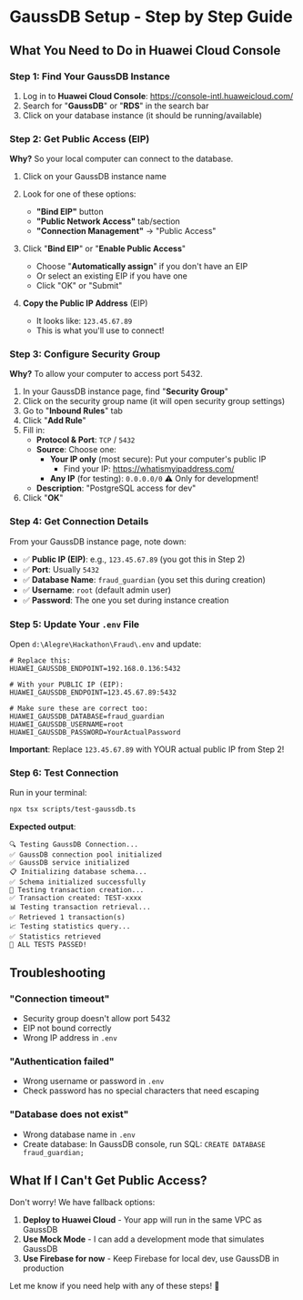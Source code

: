 # GaussDB Setup - Step by Step Guide

## What You Need to Do in Huawei Cloud Console

### Step 1: Find Your GaussDB Instance
1. Log in to **Huawei Cloud Console**: https://console-intl.huaweicloud.com/
2. Search for "**GaussDB**" or "**RDS**" in the search bar
3. Click on your database instance (it should be running/available)

### Step 2: Get Public Access (EIP)
**Why?** So your local computer can connect to the database.

1. Click on your GaussDB instance name
2. Look for one of these options:
   - **"Bind EIP"** button
   - **"Public Network Access"** tab/section
   - **"Connection Management"** → "Public Access"

3. Click "**Bind EIP**" or "**Enable Public Access**"
   - Choose "**Automatically assign**" if you don't have an EIP
   - Or select an existing EIP if you have one
   - Click "OK" or "Submit"

4. **Copy the Public IP Address** (EIP)
   - It looks like: `123.45.67.89`
   - This is what you'll use to connect!

### Step 3: Configure Security Group
**Why?** To allow your computer to access port 5432.

1. In your GaussDB instance page, find "**Security Group**"
2. Click on the security group name (it will open security group settings)
3. Go to "**Inbound Rules**" tab
4. Click "**Add Rule**"
5. Fill in:
   - **Protocol & Port**: `TCP` / `5432`
   - **Source**: Choose one:
     - **Your IP only** (most secure): Put your computer's public IP
       - Find your IP: https://whatismyipaddress.com/
     - **Any IP** (for testing): `0.0.0.0/0` ⚠️ Only for development!
   - **Description**: "PostgreSQL access for dev"
6. Click "**OK**"

### Step 4: Get Connection Details
From your GaussDB instance page, note down:
- ✅ **Public IP (EIP)**: e.g., `123.45.67.89` (you got this in Step 2)
- ✅ **Port**: Usually `5432`
- ✅ **Database Name**: `fraud_guardian` (you set this during creation)
- ✅ **Username**: `root` (default admin user)
- ✅ **Password**: The one you set during instance creation

### Step 5: Update Your `.env` File
Open `d:\Alegre\Hackathon\Fraud\.env` and update:

```env
# Replace this:
HUAWEI_GAUSSDB_ENDPOINT=192.168.0.136:5432

# With your PUBLIC IP (EIP):
HUAWEI_GAUSSDB_ENDPOINT=123.45.67.89:5432

# Make sure these are correct too:
HUAWEI_GAUSSDB_DATABASE=fraud_guardian
HUAWEI_GAUSSDB_USERNAME=root
HUAWEI_GAUSSDB_PASSWORD=YourActualPassword
```

**Important**: Replace `123.45.67.89` with YOUR actual public IP from Step 2!

### Step 6: Test Connection
Run in your terminal:
```bash
npx tsx scripts/test-gaussdb.ts
```

**Expected output**:
```
🔍 Testing GaussDB Connection...
✅ GaussDB connection pool initialized
✅ GaussDB service initialized
📋 Initializing database schema...
✅ Schema initialized successfully
🧪 Testing transaction creation...
✅ Transaction created: TEST-xxxx
📊 Testing transaction retrieval...
✅ Retrieved 1 transaction(s)
📈 Testing statistics query...
✅ Statistics retrieved
🎉 ALL TESTS PASSED!
```

## Troubleshooting

### "Connection timeout"
- Security group doesn't allow port 5432
- EIP not bound correctly
- Wrong IP address in `.env`

### "Authentication failed"
- Wrong username or password in `.env`
- Check password has no special characters that need escaping

### "Database does not exist"
- Wrong database name in `.env`
- Create database: In GaussDB console, run SQL: `CREATE DATABASE fraud_guardian;`

## What If I Can't Get Public Access?

Don't worry! We have fallback options:

1. **Deploy to Huawei Cloud** - Your app will run in the same VPC as GaussDB
2. **Use Mock Mode** - I can add a development mode that simulates GaussDB
3. **Use Firebase for now** - Keep Firebase for local dev, use GaussDB in production

Let me know if you need help with any of these steps! 🚀

